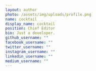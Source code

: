 ```yaml
---
layout: author
photo: /assets/img/uploads/profile.png
name: cocktail
display_name: cocktail
position: Chief Editor
bio: Just a developer.
github_username: ""
facebook_username: ""
twitter_username: ""
instagram_username: ""
linkedin_username: ""
medium_username: ""
---
```

